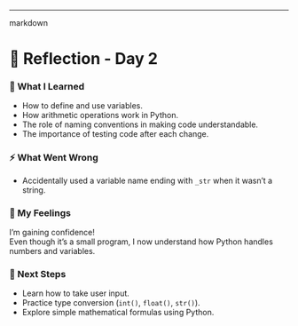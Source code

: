 
---

markdown
# 💭 Reflection - Day 2

### 🧠 What I Learned
- How to define and use variables.
- How arithmetic operations work in Python.
- The role of naming conventions in making code understandable.
- The importance of testing code after each change.

### ⚡ What Went Wrong
- Accidentally used a variable name ending with `_str` when it wasn’t a string.

### 💪 My Feelings
I’m gaining confidence!  
Even though it’s a small program, I now understand how Python handles numbers and variables.

### 🌱 Next Steps
- Learn how to take user input.
- Practice type conversion (`int()`, `float()`, `str()`).
- Explore simple mathematical formulas using Python.

